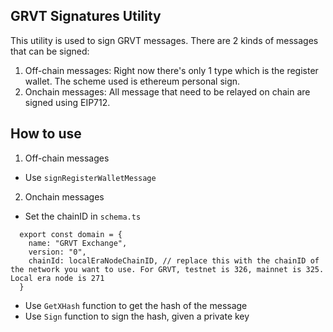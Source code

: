 ## GRVT Signatures Utility

This utility is used to sign GRVT messages. There are 2 kinds of messages that can be signed:
1. Off-chain messages: Right now there's only 1 type which is the register wallet. The scheme used is ethereum personal sign.
2. Onchain messages: All message that need to be relayed on chain are signed using EIP712.

## How to use
1. Off-chain messages
- Use `signRegisterWalletMessage` 

2. Onchain messages
- Set the chainID in `schema.ts`
```
  export const domain = {
    name: "GRVT Exchange",
    version: "0",
    chainId: localEraNodeChainID, // replace this with the chainID of the network you want to use. For GRVT, testnet is 326, mainnet is 325. Local era node is 271
  }
```
- Use `GetXHash` function to get the hash of the message
- Use `Sign` function to sign the hash, given a private key